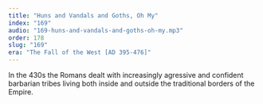 ```yaml
---
title: "Huns and Vandals and Goths, Oh My"
index: "169"
audio: "169-huns-and-vandals-and-goths-oh-my.mp3"
order: 178
slug: "169"
era: "The Fall of the West [AD 395-476]"
---
```


In the 430s the Romans dealt with increasingly agressive and confident barbarian tribes living both inside and outside the traditional borders of the Empire. 


